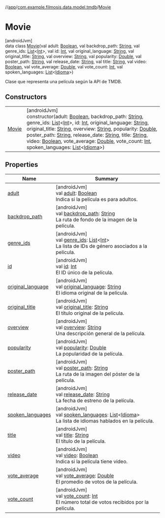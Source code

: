 //[app](../../../index.md)/[com.example.filmosis.data.model.tmdb](../index.md)/[Movie](index.md)

# Movie

[androidJvm]\
data class [Movie](index.md)(val adult: [Boolean](https://kotlinlang.org/api/latest/jvm/stdlib/kotlin/-boolean/index.html), val backdrop_path: [String](https://kotlinlang.org/api/latest/jvm/stdlib/kotlin/-string/index.html), val genre_ids: [List](https://kotlinlang.org/api/latest/jvm/stdlib/kotlin.collections/-list/index.html)&lt;[Int](https://kotlinlang.org/api/latest/jvm/stdlib/kotlin/-int/index.html)&gt;, val id: [Int](https://kotlinlang.org/api/latest/jvm/stdlib/kotlin/-int/index.html), val original_language: [String](https://kotlinlang.org/api/latest/jvm/stdlib/kotlin/-string/index.html), val original_title: [String](https://kotlinlang.org/api/latest/jvm/stdlib/kotlin/-string/index.html), val overview: [String](https://kotlinlang.org/api/latest/jvm/stdlib/kotlin/-string/index.html), val popularity: [Double](https://kotlinlang.org/api/latest/jvm/stdlib/kotlin/-double/index.html), val poster_path: [String](https://kotlinlang.org/api/latest/jvm/stdlib/kotlin/-string/index.html), val release_date: [String](https://kotlinlang.org/api/latest/jvm/stdlib/kotlin/-string/index.html), val title: [String](https://kotlinlang.org/api/latest/jvm/stdlib/kotlin/-string/index.html), val video: [Boolean](https://kotlinlang.org/api/latest/jvm/stdlib/kotlin/-boolean/index.html), val vote_average: [Double](https://kotlinlang.org/api/latest/jvm/stdlib/kotlin/-double/index.html), val vote_count: [Int](https://kotlinlang.org/api/latest/jvm/stdlib/kotlin/-int/index.html), val spoken_languages: [List](https://kotlinlang.org/api/latest/jvm/stdlib/kotlin.collections/-list/index.html)&lt;[Idioma](../-idioma/index.md)&gt;)

Clase que representa una película según la API de TMDB.

## Constructors

| | |
|---|---|
| [Movie](-movie.md) | [androidJvm]<br>constructor(adult: [Boolean](https://kotlinlang.org/api/latest/jvm/stdlib/kotlin/-boolean/index.html), backdrop_path: [String](https://kotlinlang.org/api/latest/jvm/stdlib/kotlin/-string/index.html), genre_ids: [List](https://kotlinlang.org/api/latest/jvm/stdlib/kotlin.collections/-list/index.html)&lt;[Int](https://kotlinlang.org/api/latest/jvm/stdlib/kotlin/-int/index.html)&gt;, id: [Int](https://kotlinlang.org/api/latest/jvm/stdlib/kotlin/-int/index.html), original_language: [String](https://kotlinlang.org/api/latest/jvm/stdlib/kotlin/-string/index.html), original_title: [String](https://kotlinlang.org/api/latest/jvm/stdlib/kotlin/-string/index.html), overview: [String](https://kotlinlang.org/api/latest/jvm/stdlib/kotlin/-string/index.html), popularity: [Double](https://kotlinlang.org/api/latest/jvm/stdlib/kotlin/-double/index.html), poster_path: [String](https://kotlinlang.org/api/latest/jvm/stdlib/kotlin/-string/index.html), release_date: [String](https://kotlinlang.org/api/latest/jvm/stdlib/kotlin/-string/index.html), title: [String](https://kotlinlang.org/api/latest/jvm/stdlib/kotlin/-string/index.html), video: [Boolean](https://kotlinlang.org/api/latest/jvm/stdlib/kotlin/-boolean/index.html), vote_average: [Double](https://kotlinlang.org/api/latest/jvm/stdlib/kotlin/-double/index.html), vote_count: [Int](https://kotlinlang.org/api/latest/jvm/stdlib/kotlin/-int/index.html), spoken_languages: [List](https://kotlinlang.org/api/latest/jvm/stdlib/kotlin.collections/-list/index.html)&lt;[Idioma](../-idioma/index.md)&gt;) |

## Properties

| Name | Summary |
|---|---|
| [adult](adult.md) | [androidJvm]<br>val [adult](adult.md): [Boolean](https://kotlinlang.org/api/latest/jvm/stdlib/kotlin/-boolean/index.html)<br>Indica si la película es para adultos. |
| [backdrop_path](backdrop_path.md) | [androidJvm]<br>val [backdrop_path](backdrop_path.md): [String](https://kotlinlang.org/api/latest/jvm/stdlib/kotlin/-string/index.html)<br>La ruta de fondo de la imagen de la película. |
| [genre_ids](genre_ids.md) | [androidJvm]<br>val [genre_ids](genre_ids.md): [List](https://kotlinlang.org/api/latest/jvm/stdlib/kotlin.collections/-list/index.html)&lt;[Int](https://kotlinlang.org/api/latest/jvm/stdlib/kotlin/-int/index.html)&gt;<br>La lista de IDs de género asociados a la película. |
| [id](id.md) | [androidJvm]<br>val [id](id.md): [Int](https://kotlinlang.org/api/latest/jvm/stdlib/kotlin/-int/index.html)<br>El ID único de la película. |
| [original_language](original_language.md) | [androidJvm]<br>val [original_language](original_language.md): [String](https://kotlinlang.org/api/latest/jvm/stdlib/kotlin/-string/index.html)<br>El idioma original de la película. |
| [original_title](original_title.md) | [androidJvm]<br>val [original_title](original_title.md): [String](https://kotlinlang.org/api/latest/jvm/stdlib/kotlin/-string/index.html)<br>El título original de la película. |
| [overview](overview.md) | [androidJvm]<br>val [overview](overview.md): [String](https://kotlinlang.org/api/latest/jvm/stdlib/kotlin/-string/index.html)<br>Una descripción general de la película. |
| [popularity](popularity.md) | [androidJvm]<br>val [popularity](popularity.md): [Double](https://kotlinlang.org/api/latest/jvm/stdlib/kotlin/-double/index.html)<br>La popularidad de la película. |
| [poster_path](poster_path.md) | [androidJvm]<br>val [poster_path](poster_path.md): [String](https://kotlinlang.org/api/latest/jvm/stdlib/kotlin/-string/index.html)<br>La ruta de la imagen del póster de la película. |
| [release_date](release_date.md) | [androidJvm]<br>val [release_date](release_date.md): [String](https://kotlinlang.org/api/latest/jvm/stdlib/kotlin/-string/index.html)<br>La fecha de estreno de la película. |
| [spoken_languages](spoken_languages.md) | [androidJvm]<br>val [spoken_languages](spoken_languages.md): [List](https://kotlinlang.org/api/latest/jvm/stdlib/kotlin.collections/-list/index.html)&lt;[Idioma](../-idioma/index.md)&gt;<br>La lista de idiomas hablados en la película. |
| [title](title.md) | [androidJvm]<br>val [title](title.md): [String](https://kotlinlang.org/api/latest/jvm/stdlib/kotlin/-string/index.html)<br>El título de la película. |
| [video](video.md) | [androidJvm]<br>val [video](video.md): [Boolean](https://kotlinlang.org/api/latest/jvm/stdlib/kotlin/-boolean/index.html)<br>Indica si la película tiene video. |
| [vote_average](vote_average.md) | [androidJvm]<br>val [vote_average](vote_average.md): [Double](https://kotlinlang.org/api/latest/jvm/stdlib/kotlin/-double/index.html)<br>El promedio de votos de la película. |
| [vote_count](vote_count.md) | [androidJvm]<br>val [vote_count](vote_count.md): [Int](https://kotlinlang.org/api/latest/jvm/stdlib/kotlin/-int/index.html)<br>El número total de votos recibidos por la película. |
